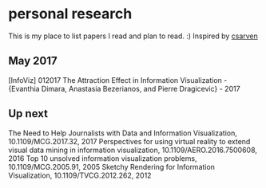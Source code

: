# personal research
This is my place to list papers I read and plan to read. :)
Inspired by [csarven](https://github.com/csarven/decentralized-research "decentralized reasearch")
## May 2017
\[InfoViz] 012017 The Attraction Effect in Information Visualization - {Evanthia Dimara, Anastasia Bezerianos, and Pierre Dragicevic} - 2017 








## Up next
The Need to Help Journalists with Data and Information Visualization, 10.1109/MCG.2017.32, 2017
Perspectives for using virtual reality to extend visual data mining in information visualization, 10.1109/AERO.2016.7500608, 2016
Top 10 unsolved information visualization problems,  10.1109/MCG.2005.91, 2005
Sketchy Rendering for Information Visualization, 10.1109/TVCG.2012.262, 2012